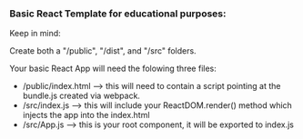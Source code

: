 ### Basic React Template for educational purposes:

Keep in mind:

Create both a "/public", "/dist", and "/src" folders.

Your basic React App will need the folowing three files: 

- /public/index.html --> this will need to contain a script pointing at the bundle.js created via webpack.
- /src/index.js   --> this will include your ReactDOM.render() method which injects the app into the index.html
- /src/App.js     --> this is your root component, it will be exported to index.js

